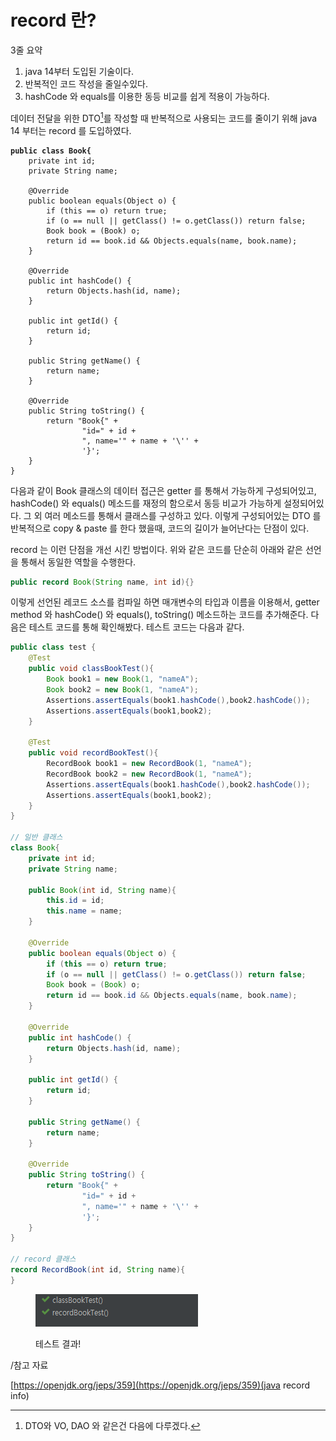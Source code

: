 # record 란?

3줄 요약

1. java 14부터 도입된 기술이다.
2. 반복적인 코드 작성을 줄일수있다.
3. hashCode 와 equals를 이용한 동등 비교를 쉽게 적용이 가능하다.

데이터 전달을 위한 DTO[^1]를 작성할 때 반복적으로 사용되는 코드를 줄이기 위해 java 14 부터는 record 를 도입하였다.

<pre class="language-java"><code class="lang-java"><strong>public class Book{
</strong>    private int id;
    private String name;

    @Override
    public boolean equals(Object o) {
        if (this == o) return true;
        if (o == null || getClass() != o.getClass()) return false;
        Book book = (Book) o;
        return id == book.id &#x26;&#x26; Objects.equals(name, book.name);
    }

    @Override
    public int hashCode() {
        return Objects.hash(id, name);
    }

    public int getId() {
        return id;
    }

    public String getName() {
        return name;
    }
    
    @Override
    public String toString() {
        return "Book{" +
                "id=" + id +
                ", name='" + name + '\'' +
                '}';
    }
}
</code></pre>

다음과 같이 Book 클래스의 데이터 접근은 getter 를 통해서 가능하게 구성되어있고, hashCode() 와 equals() 메소드를 재정의 함으로서 동등 비교가 가능하게 설정되어있다. 그 외 여러 메소드를 통해서 클래스를 구성하고 있다. 이렇게 구성되어있는 DTO 를 반복적으로 copy & paste 를 한다 했을때, 코드의 길이가 늘어난다는 단점이 있다.

record 는 이런 단점을 개선 시킨 방법이다. 위와 같은 코드를 단순히 아래와 같은 선언을 통해서 동일한 역할을 수행한다.

```java
public record Book(String name, int id){}
```

이렇게 선언된 레코드 소스를 컴파일 하면 매개변수의 타입과 이름을 이용해서, getter method 와 hashCode() 와 equals(), toString() 메소드하는 코드를 추가해준다. 다음은 테스트 코드를 통해 확인해봤다. 테스트 코드는 다음과 같다.

```java
public class test {
    @Test
    public void classBookTest(){
        Book book1 = new Book(1, "nameA");
        Book book2 = new Book(1, "nameA");
        Assertions.assertEquals(book1.hashCode(),book2.hashCode());
        Assertions.assertEquals(book1,book2);
    }

    @Test
    public void recordBookTest(){
        RecordBook book1 = new RecordBook(1, "nameA");
        RecordBook book2 = new RecordBook(1, "nameA");
        Assertions.assertEquals(book1.hashCode(),book2.hashCode());
        Assertions.assertEquals(book1,book2);
    }
}

// 일반 클래스
class Book{
    private int id;
    private String name;

    public Book(int id, String name){
        this.id = id;
        this.name = name;
    }

    @Override
    public boolean equals(Object o) {
        if (this == o) return true;
        if (o == null || getClass() != o.getClass()) return false;
        Book book = (Book) o;
        return id == book.id && Objects.equals(name, book.name);
    }

    @Override
    public int hashCode() {
        return Objects.hash(id, name);
    }

    public int getId() {
        return id;
    }

    public String getName() {
        return name;
    }

    @Override
    public String toString() {
        return "Book{" +
                "id=" + id +
                ", name='" + name + '\'' +
                '}';
    }
}

// record 클래스
record RecordBook(int id, String name){
}

```

<div align="left">

<figure><img src="../../../.gitbook/assets/image (2) (1) (1).png" alt=""><figcaption><p>테스트 결과!</p></figcaption></figure>

</div>

/참고 자료

[https://openjdk.org/jeps/359](https://openjdk.org/jeps/359)(java record info)

[^1]: DTO와 VO, DAO 와 같은건 다음에 다루겠다.
